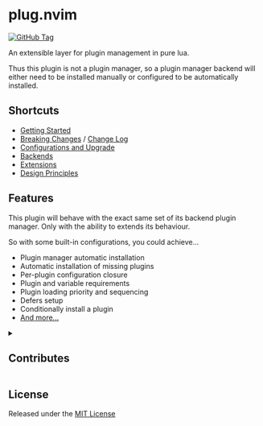 # plug.nvim

[![GitHub Tag](https://img.shields.io/github/v/tag/spywhere/plug.nvim?logo=github)](/CHANGELOG.md)

An extensible layer for plugin management in pure lua.

Thus this plugin is not a plugin manager, so a plugin manager backend will
either need to be installed manually or configured to be automatically
installed.

## Shortcuts

* [Getting Started](/docs/getting-started.md)
* [Breaking Changes](/docs/breaking-changes.md) / [Change Log](/CHANGELOG.md)
* [Configurations and Upgrade](/docs/configurations.md)
* [Backends](/docs/backends)
* [Extensions](/docs/extensions)
* [Design Principles](/docs/design-principles.md)

## Features

This plugin will behave with the exact same set of its backend plugin manager.
Only with the ability to extends its behaviour.

So with some built-in configurations, you could achieve...

- Plugin manager automatic installation
- Automatic installation of missing plugins
- Per-plugin configuration closure
- Plugin and variable requirements
- Plugin loading priority and sequencing
- Defers setup
- Conditionally install a plugin
- [And more...](/docs/extensions)

<details>

<summary>

## Contributes

</summary>

During the development, you can use the following command to automatically
setup a working configurations to test the plugin...

```sh
make test-<backend to test>

# or to preview the test setup

make drytest-<backend to test>
```

To test automatic installation, use

```sh
make test-auto-<backend to test>

# or to preview the test setup

make drytest-auto-<backend to test>
```

To preview the code generation, use

```sh
make preview
```

To manually generate the output code, use

```sh
make compile
```

</details>

## License

Released under the [MIT License](LICENSE)
